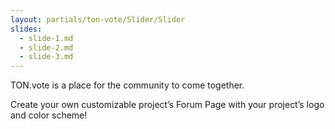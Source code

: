 ```yaml
---
layout: partials/ton-vote/Slider/Slider
slides:
  - slide-1.md
  - slide-2.md
  - slide-3.md
---
```


TON.vote is a place for the community to come together. 


Create your own customizable project’s Forum Page with your project’s logo and color scheme!
